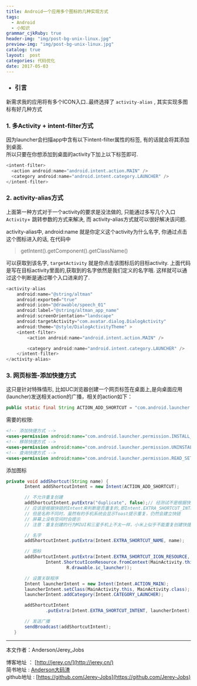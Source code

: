 ```yaml
---
title: Android一个应用多个图标的几种实现方式
tags:
  - Android
  - 小知识
grammar_cjkRuby: true
header-img: "img/post-bg-unix-linux.jpg"
preview-img: "img/post-bg-unix-linux.jpg"
catalog: true
layout:  post
categories: 代码优化
date: 2017-05-03
---
```


- ### 引言
新需求我的应用将有多个ICON入口..最终选择了 `activity-alias` , 其实实现多图标有好几种方式

### 1. 多Activity + intent-filter方式

因为launcher会扫描app中含有以下intent-filter属性的标签, 有的话就会将其添加到桌面.<br>
所以只要在你想添加到桌面的activity下加上以下标签即可.

``` java
<intent-filter>
  <action android:name="android.intent.action.MAIN" />
  <category android:name="android.intent.category.LAUNCHER" />
</intent-filter>
```

### 2. activity-alias方式

上面第一种方式对于一个activity的要求是没法做的, 只能通过多写几个入口`Activity`+ 跳转参数的方式来解决, 而  activity-alias方式就可以很好解决该问题.

 activity-alias中, android:name 就是你定义这个activity为什么名字, 你通过点击这个图标进入的话, 在代码中

> getIntent().getComponent().getClassName()

可以获取到该名字, `targetActivity` 就是你点击该图标后的目标activity. 上面代码是写在目标activity里面的,获取到的名字依然是我们定义的名字哦. 这样就可以通过这个判断是通过哪个入口进来的了.

``` java
<activity-alias
    android:name="@string/altman"
    android:exported="true"
    android:icon="@drawable/speech_01"
    android:label="@string/altman_app_name"
    android:screenOrientation="landscape"
    android:targetActivity="com.avatar.dialog.DialogActivity"
    android:theme="@style/DialogActivityTheme" >
    <intent-filter>
        <action android:name="android.intent.action.MAIN" />

        <category android:name="android.intent.category.LAUNCHER" />
    </intent-filter>
</activity-alias>
```

### 3. 网页标签-添加快捷方式

这只是针对特殊情形, 比如UC浏览器创建一个网页标签在桌面上,是向桌面应用(launcher)发送相关action的广播，相关的action如下：
``` java
public static final String ACTION_ADD_SHORTCUT = "com.android.launcher.action.INSTALL_SHORTCUT";
```
需要的权限:
``` xml
<!-- 添加快捷方式 -->
<uses-permission android:name="com.android.launcher.permission.INSTALL_SHORTCUT" />
<!-- 移除快捷方式 -->
<uses-permission android:name="com.android.launcher.permission.UNINSTALL_SHORTCUT" />
<!-- 查询快捷方式 -->
<uses-permission android:name="com.android.launcher.permission.READ_SETTINGS" />
```

添加图标

``` java
private void addShortcut(String name) {
       Intent addShortcutIntent = new Intent(ACTION_ADD_SHORTCUT);

       // 不允许重复创建
       addShortcutIntent.putExtra("duplicate", false);// 经测试不是根据快捷方式的名字判断重复的
       // 应该是根据快链的Intent来判断是否重复的,即Intent.EXTRA_SHORTCUT_INTENT字段的value
       // 但是名称不同时，虽然有的手机系统会显示Toast提示重复，仍然会建立快链
       // 屏幕上没有空间时会提示
       // 注意：重复创建的行为MIUI和三星手机上不太一样，小米上似乎不能重复创建快捷方式

       // 名字
       addShortcutIntent.putExtra(Intent.EXTRA_SHORTCUT_NAME, name);

       // 图标
       addShortcutIntent.putExtra(Intent.EXTRA_SHORTCUT_ICON_RESOURCE,
               Intent.ShortcutIconResource.fromContext(MainActivity.this,
                       R.drawable.ic_launcher));

       // 设置关联程序
       Intent launcherIntent = new Intent(Intent.ACTION_MAIN);
       launcherIntent.setClass(MainActivity.this, MainActivity.class);
       launcherIntent.addCategory(Intent.CATEGORY_LAUNCHER);

       addShortcutIntent
               .putExtra(Intent.EXTRA_SHORTCUT_INTENT, launcherIntent);

       // 发送广播
       sendBroadcast(addShortcutIntent);
   }
```

----------
本文作者：Anderson/Jerey_Jobs

博客地址   ： [http://jerey.cn/](http://jerey.cn/)<br>
简书地址   :  [Anderson大码渣](http://www.jianshu.com/users/016a5ba708a0/latest_articles)<br>
github地址 :  [https://github.com/Jerey-Jobs](https://github.com/Jerey-Jobs)
